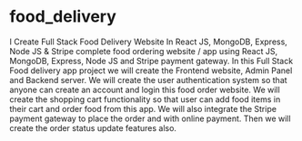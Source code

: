 # food_delivery

I Create Full Stack Food Delivery Website In React JS, MongoDB, Express, Node JS & Stripe
complete food ordering website / app using React JS, MongoDB, Express, Node JS and Stripe payment gateway. In this Full Stack Food delivery app project we will create the Frontend website, Admin Panel and Backend server. 
We will create the user authentication system so that anyone can create an account and login this food order website.
We will create the shopping cart functionality so that user can add food items in their cart and order food from this app. We will also integrate the Stripe payment gateway to place the order and with online payment. Then we will create the order status update features also.
